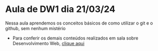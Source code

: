 # Aula de DW1 dia 21/03/24
Nessa aula aprendemos os conceitos básicos de como utilizar o git e o github, sem nenhum mistério 

* Para conferir os demais conteúdos realizados em sala sobre Desenvolvimento Web, [clique aqui](https://github.com/ViniciusCassemira/DesenvolvimentoWeb)
